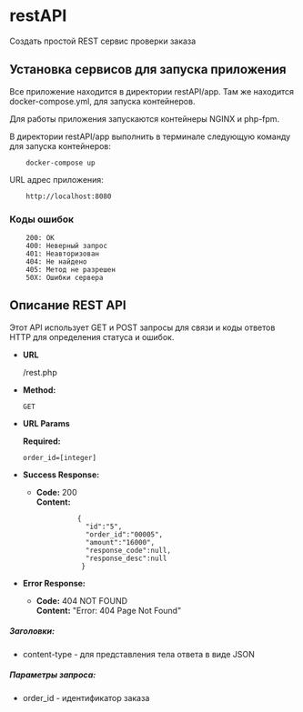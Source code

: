 # restAPI
Создать простой REST сервис проверки заказа

## Установка сервисов для запуска приложения
Все приложение находится в директории restAPI/app. Там же находится docker-compose.yml, для запуска контейнеров.

Для работы приложения запускаются контейнеры NGINX и php-fpm.

В директории restAPI/app выполнить в терминале следующую команду  для запуска контейнеров:
```    
    docker-compose up
```    
URL адрес приложения: 
```
    http://localhost:8080
```
### Коды ошибок
        200: ОК
        400: Неверный запрос
        401: Неавторизован
        404: Не найдено
        405: Метод не разрешен
        50X: Ошибки сервера
## Описание REST API
Этот API использует GET и POST запросы для связи и коды ответов HTTP для определения статуса и ошибок. 
* **URL**

  /rest.php

* **Method:**

  `GET`
  
*  **URL Params**

   **Required:**
 
   `order_id=[integer]`
* **Success Response:**

  * **Code:** 200 <br />
    **Content:** 
    
                  { 
                    "id":"5",
                    "order_id":"00005",
                    "amount":"16000",
                    "response_code":null,
                    "response_desc":null
                   }
 
* **Error Response:**

  * **Code:** 404 NOT FOUND <br />
    **Content:** "Error: 404 Page Not Found"
##### Заголовки:
+ content-type - для представления тела ответа в виде JSON
##### Параметры запроса:
+ order_id - идентификатор заказа
